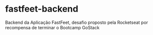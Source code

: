 # fastfeet-backend
Backend da Aplicação FastFeet, desafio proposto pela Rocketseat por recompensa de terminar o Bootcamp GoStack 
